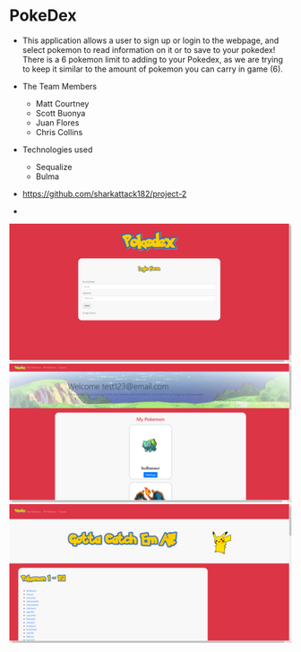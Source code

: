 # PokeDex

* This application allows a user to sign up or login to the webpage, and select pokemon to read information on it or to save to your pokedex! There is a 6 pokemon limit to adding to your Pokedex, as we are trying to keep it similar to the amount of pokemon you can carry in game (6).

* The Team Members
    * Matt Courtney
    * Scott Buonya
    * Juan Flores
    * Chris Collins

* Technologies used
    * Sequalize 
    * Bulma

* https://github.com/sharkattack182/project-2
* 

<img src="public\imgs\pokedex.png" alt="sign in pokedex page">

<img src="public\imgs\pokedex-2.png" alt="members pokedex page">

<img src="public\imgs\pokedex3.png" alt="all pokemon page">